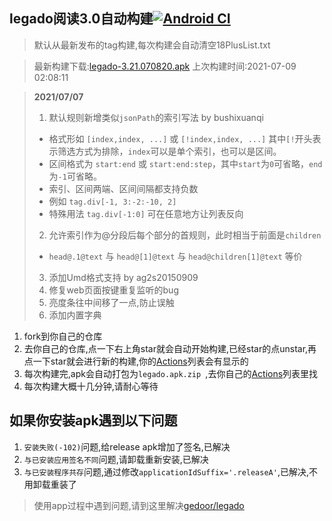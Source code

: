 ## legado阅读3.0自动构建[![Android CI](https://github.com/10bits/gedoor-Build/workflows/Android%20CI/badge.svg)](https://github.com/10bits/gedoor-Build/actions)

> 默认从最新发布的tag构建,每次构建会自动清空18PlusList.txt

> 最新构建下载:[legado-3.21.070820.apk](https://github.com/cangming99/gedoor-Build/releases/download/legado-3.21.070820/legado-3.21.070820.apk) 上次构建时间:2021-07-09 02:08:11
<!--start-->
> **2021/07/07**
> 1. 默认规则新增类似`jsonPath`的索引写法 by bushixuanqi
> * 格式形如 `[index,index, ...]` 或 `[!index,index, ...]` 其中`[!`开头表示筛选方式为排除，`index`可以是单个索引，也可以是区间。
> * 区间格式为 `start:end` 或 `start:end:step`，其中`start`为`0`可省略，`end`为`-1`可省略。
> * 索引、区间两端、区间间隔都支持负数
> * 例如 `tag.div[-1, 3:-2:-10, 2]`
> * 特殊用法 `tag.div[-1:0]` 可在任意地方让列表反向
> 2. 允许索引作为@分段后每个部分的首规则，此时相当于前面是`children`
> * `head@.1@text` 与 `head@[1]@text` 与 `head@children[1]@text` 等价
> 3. 添加Umd格式支持 by ag2s20150909
> 4. 修复web页面按键重复监听的bug
> 5. 亮度条往中间移了一点,防止误触
> 6. 添加内置字典
<!--end-->
  
1. fork到你自己的仓库
2. 去你自己的仓库,点一下右上角star就会自动开始构建,已经star的点unstar,再点一下star就会进行新的构建,你的[Actions](https://github.com/10bits/gedoor-Build/actions)列表会有显示的
3. 每次构建完,apk会自动打包为`legado.apk.zip
`,去你自己的[Actions](https://github.com/10bits/gedoor-Build/actions)列表里找
4. 每次构建大概十几分钟,请耐心等待

## 如果你安装apk遇到以下问题

1. `安装失败(-102)`问题,给release apk增加了签名,已解决
2. `与已安装应用签名不同`问题,请卸载重新安装,已解决
3. `与已安装程序共存`问题,通过修改`applicationIdSuffix='.releaseA'`,已解决,不用卸载重装了
> 使用app过程中遇到问题,请到这里解决[gedoor/legado](https://github.com/gedoor/legado/issues)

